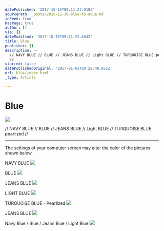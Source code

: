 ```yaml
---
datePublished: '2017-10-15T09:11:27.018Z'
sourcePath: _posts/2016-11-30-blue-to-aqua.md
inFeed: true
hasPage: true
author: []
via: {}
dateModified: '2017-10-15T09:11:25.604Z'
title: Blue
publisher: {}
description: >-
  // NAVY BLUE // BLUE // JEANS BLUE // Light BLUE // TURQUOISE BLUE pearlized
  //
starred: false
datePublishedOriginal: '2017-01-01T00:22:48.056Z'
url: blue/index.html
_type: Article

---
```

# Blue
![](https://the-grid-user-content.s3-us-west-2.amazonaws.com/52391342-97db-494a-9fe2-d1f1569e1b5f.jpg)

// NAVY BLUE // BLUE // JEANS BLUE // Light BLUE // TURQUOISE BLUE pearlized //

---

The settings of your computer screen may alter the color of the pictures shown below

NAVY BLUE
![](https://the-grid-user-content.s3-us-west-2.amazonaws.com/3663b79f-53d1-4eef-bcf1-f10b9e36342b.jpg)

BLUE
![](https://the-grid-user-content.s3-us-west-2.amazonaws.com/7ed7b4b0-684a-445b-a919-0da1e8f8d5ea.jpg)

JEANS BLUE
![](https://the-grid-user-content.s3-us-west-2.amazonaws.com/254777f7-b47f-4abf-a6ea-6188f73073c3.jpg)

LIGHT BLUE
![](https://the-grid-user-content.s3-us-west-2.amazonaws.com/37182cdd-7879-4795-90c2-7c13810a0de5.jpg)

TURQUOISE BLUE - Pearlized
![](https://the-grid-user-content.s3-us-west-2.amazonaws.com/4b5fcd3d-083c-4644-8107-c32935b7b13a.jpg)

JEANS BLUE
![](https://the-grid-user-content.s3-us-west-2.amazonaws.com/79038c9b-6c37-4f0d-9a85-80e7e3aa106d.jpg)

Navy Blue / Blue / Jeans Blue / Light Blue
![](https://the-grid-user-content.s3-us-west-2.amazonaws.com/0a786af9-b1d3-42df-b3cf-1a49d0ae102b.jpg)